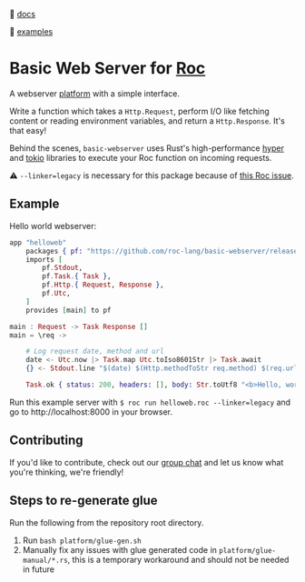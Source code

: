 :book: [docs](https://roc-lang.github.io/basic-webserver/)

:eyes: [examples](https://github.com/roc-lang/basic-webserver/tree/0.1/examples)

# Basic Web Server for [Roc](https://www.roc-lang.org/)

A webserver [platform](https://github.com/roc-lang/roc/wiki/Roc-concepts-explained#platform) with a simple interface.

Write a function which takes a `Http.Request`, perform I/O like fetching content or reading environment variables, and return a `Http.Response`. It's that easy!

Behind the scenes, `basic-webserver` uses Rust's high-performance [hyper](https://hyper.rs) and [tokio](https://tokio.rs) libraries to execute your Roc function on incoming requests.

:warning: `--linker=legacy` is necessary for this package because of [this Roc issue](https://github.com/roc-lang/roc/issues/3609).

## Example

Hello world webserver:

```elixir
app "helloweb"
    packages { pf: "https://github.com/roc-lang/basic-webserver/releases/download/0.3.0/gJOTXTeR3CD4zCbRqK7olo4edxQvW5u3xGL-8SSxDcY.tar.br" }
    imports [
        pf.Stdout,
        pf.Task.{ Task },
        pf.Http.{ Request, Response },
        pf.Utc,
    ]
    provides [main] to pf

main : Request -> Task Response []
main = \req ->

    # Log request date, method and url
    date <- Utc.now |> Task.map Utc.toIso8601Str |> Task.await
    {} <- Stdout.line "$(date) $(Http.methodToStr req.method) $(req.url)" |> Task.await

    Task.ok { status: 200, headers: [], body: Str.toUtf8 "<b>Hello, world!</b>\n" }
```

Run this example server with `$ roc run helloweb.roc --linker=legacy` and go to http://localhost:8000 in your browser.

## Contributing

If you'd like to contribute, check out our [group chat](https://roc.zulipchat.com) and let us know what you're thinking, we're friendly!

## Steps to re-generate glue

Run the following from the repository root directory.

1. Run `bash platform/glue-gen.sh`
2. Manually fix any issues with glue generated code in `platform/glue-manual/*.rs`, this is a temporary workaround and should not be needed in future
